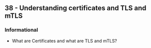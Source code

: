 ## 38 - Understanding certificates and TLS and mTLS
### Informational
- What are Certificates and what are TLS and mTLS\?